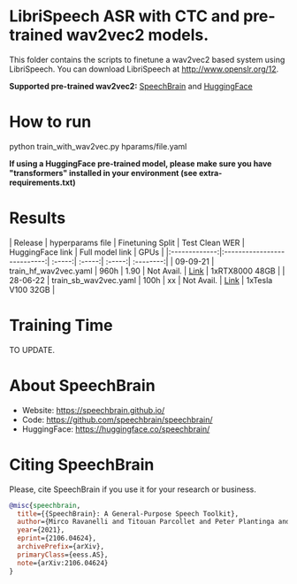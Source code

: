 # LibriSpeech ASR with CTC and pre-trained wav2vec2 models.
This folder contains the scripts to finetune a wav2vec2 based system using LibriSpeech.
You can download LibriSpeech at http://www.openslr.org/12.

**Supported pre-trained wav2vec2:** [SpeechBrain]() and [HuggingFace]()

# How to run
python train_with_wav2vec.py hparams/file.yaml

**If using a HuggingFace pre-trained model, please make sure you have "transformers"
installed in your environment (see extra-requirements.txt)**

# Results

| Release | hyperparams file | Finetuning Split | Test Clean WER | HuggingFace link | Full model link | GPUs |
|:-------------:|:---------------------------:| :-----:| :-----:| :-----:| :--------:|
| 09-09-21 | train_hf_wav2vec.yaml | 960h | 1.90 | Not Avail. | [Link](https://drive.google.com/drive/folders/1pg0QzW-LqAISG8Viw_lUTGjXwOqh7gkl?usp=sharing) | 1xRTX8000 48GB |
| 28-06-22 | train_sb_wav2vec.yaml | 100h | xx | Not Avail. | [Link](https://drive.google.com/drive/folders/1pg0QzW-LqAISG8Viw_lUTGjXwOqh7gkl?usp=sharing) | 1xTesla V100 32GB |

# Training Time
TO UPDATE.

# **About SpeechBrain**
- Website: https://speechbrain.github.io/
- Code: https://github.com/speechbrain/speechbrain/
- HuggingFace: https://huggingface.co/speechbrain/

# **Citing SpeechBrain**
Please, cite SpeechBrain if you use it for your research or business.

```bibtex
@misc{speechbrain,
  title={{SpeechBrain}: A General-Purpose Speech Toolkit},
  author={Mirco Ravanelli and Titouan Parcollet and Peter Plantinga and Aku Rouhe and Samuele Cornell and Loren Lugosch and Cem Subakan and Nauman Dawalatabad and Abdelwahab Heba and Jianyuan Zhong and Ju-Chieh Chou and Sung-Lin Yeh and Szu-Wei Fu and Chien-Feng Liao and Elena Rastorgueva and François Grondin and William Aris and Hwidong Na and Yan Gao and Renato De Mori and Yoshua Bengio},
  year={2021},
  eprint={2106.04624},
  archivePrefix={arXiv},
  primaryClass={eess.AS},
  note={arXiv:2106.04624}
}
```
